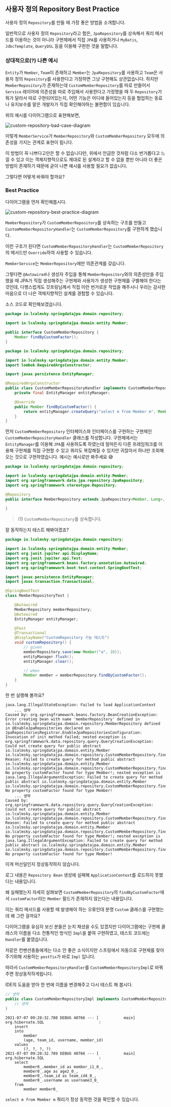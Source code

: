 ## 사용자 정의 Repository Best Practice

사용자 정의 `Repository`를 만들 때 가장 좋은 방법을 소개합니다.

일반적으로 사용자 정의 `Repository`라고 함은, `JpaRepository`를 상속해서 쿼리 메서드를 이용하는 것이 아니라 구현체에서 직접 `JPA`를 사용하거나 `MyBatis`, `JdbcTemplate`, `QueryDSL` 등을 이용해 구현한 것을 말합니다.

### 상대적으로(?) 나쁜 예시

`Entity`가 `Member`, `Team`이 존재하고 `Member`는 `JpaRepository`를 사용하고 `Team`은 사용자 정의 `Repository`를 사용한다고 가정하면 그냥 구현해도 상관없습니다. 하지만 `MemberRepository`가 존재하는데 `CustomMemberRepository`를 따로 만들어서 `Service` 레이어에 의존성을 따로 주입해서 사용한다고 가정했을 때 두 `Repository`가 뭐가 달라서 따로 구현되어있는지, 어떤 기능은 어디에 들어있는지 등을 협업하는 동료나 유지보수를 맡은 개발자가 직접 확인해야하는 불편함이 있습니다.

위의 예시를 다이어그램으로 표현해보면,

![custom-repository-bad-case-diagram](http://www.plantuml.com/plantuml/proxy?src=https://raw.githubusercontent.com/lcalmsky/spring-data-jpa/master/diagram/custom-repository-bad-case.plantuml)

이렇게 `MemberService`가 `MemberRepository`와 `CustomMemberRepository` 모두에 의존성을 가지는 관계로 표현이 됩니다.

이 방법이 꼭 나쁘다고만은 할 수 없습니다만, 위에서 언급한 것처럼 다소 번거롭다고 느낄 수 있고 이는 객체지향적으로도 제대로 된 설계라고 할 수 없을 뿐만 아니라 더 좋은 방법이 존재하기 때문에 굳이 나쁜 예시를 사용할 필요가 없습니다.

그렇다면 어떻게 바꿔야 할까요?

### Best Practice

다이어그램을 먼저 확인해봅시다.

![custom-repository-best-practice-diagram](http://www.plantuml.com/plantuml/proxy?src=https://raw.githubusercontent.com/lcalmsky/spring-data-jpa/master/diagram/custom-repository-best-practice.plantuml)

`MemberRepository`가 `CustomMemberRepository`를 상속하는 구조를 만들고 `CustomMemberRepositoryHandler`는 `CustomMemberRepository`를 구현하게 했습니다.

이런 구조가 된다면 `CustomMemberRepositoryHandler`는 `CustomMemberRepository`의 메서드만 `Override`하여 사용할 수 있습니다.

`MemberService`는 `MemberRepository`에만 의존관계를 갖습니다.

그렇다면 `@Autowired`나 생성자 주입을 통해 `MemberRepository`와의 의존성만을 주입했을 때 JPA가 직접 생성해주는 구현체와 사용자가 생성한 구현체를 구별해야 한다는 것인데, 다행스럽게도 갓프링님께서 직접 이런 번거로운 작업을 해주시니 우리는 감사한 마음으로 더 나은 객체지향적인 설계를 경험할 수 있습니다.

소스 코드로 확인해보겠습니다.

```java
package io.lcalmsky.springdatajpa.domain.repository;

import io.lcalmsky.springdatajpa.domain.entity.Member;

public interface CustomMemberRepository {
    Member findByCustomFactor();
}
```

```java
package io.lcalmsky.springdatajpa.domain.repository;

import io.lcalmsky.springdatajpa.domain.entity.Member;
import lombok.RequiredArgsConstructor;

import javax.persistence.EntityManager;

@RequiredArgsConstructor
public class CustomMemberRepositoryHandler implements CustomMemberRepository {
    private final EntityManager entityManager;

    @Override
    public Member findByCustomFactor() {
        return entityManager.createQuery("select m from Member m", Member.class).getSingleResult();
    }
}
```

먼저 `CustomMemberRepository` 인터페이스와 인터페이스를 구현하는 구현체인 `CustomMemberRepositoryHandler` 클래스를 작성합니다. 구현체에서는 `EntityManager`를 이용해 `JPA`를 사용하도록 하였는데 얼마든지 다른 프레임워크를 이용해 구현체를 직접 구현할 수 있고 쿼리도 복잡해질 수 있지만 귀찮아서 하나만 조회해오는 것으로 구현하였습니다. 예시는 예시로만 봐주세요 :sweat_smile: 

```java
package io.lcalmsky.springdatajpa.domain.repository;

import io.lcalmsky.springdatajpa.domain.entity.Member;
import org.springframework.data.jpa.repository.JpaRepository;
import org.springframework.stereotype.Repository;

@Repository
public interface MemberRepository extends JpaRepository<Member, Long>, CustomMemberRepository { // (1)
    
}
```

> (1) `CustomMemberRepository`를 상속합니다.

잘 동작하는지 테스트 해봐야겠죠?

```java
package io.lcalmsky.springdatajpa.domain.repository;

import io.lcalmsky.springdatajpa.domain.entity.Member;
import org.junit.jupiter.api.DisplayName;
import org.junit.jupiter.api.Test;
import org.springframework.beans.factory.annotation.Autowired;
import org.springframework.boot.test.context.SpringBootTest;

import javax.persistence.EntityManager;
import javax.transaction.Transactional;

@SpringBootTest
class MemberRepositoryTest {

    @Autowired
    MemberRepository memberRepository;
    @Autowired
    EntityManager entityManager;

    @Test
    @Transactional
    @DisplayName("CustomRepository 기능 테스트")
    void customRepository() {
        // given
        memberRepository.save(new Member("a", 10));
        entityManager.flush();
        entityManager.clear();

        // when
        Member member = memberRepository.findByCustomFactor();
    }
}
```

한 번 실행해 볼까요?

```text
java.lang.IllegalStateException: Failed to load ApplicationContext
    ... 생략
Caused by: org.springframework.beans.factory.BeanCreationException: Error creating bean with name 'memberRepository' defined in io.lcalmsky.springdatajpa.domain.repository.MemberRepository defined in @EnableJpaRepositories declared on JpaRepositoriesRegistrar.EnableJpaRepositoriesConfiguration: Invocation of init method failed; nested exception is org.springframework.data.repository.query.QueryCreationException: Could not create query for public abstract io.lcalmsky.springdatajpa.domain.entity.Member io.lcalmsky.springdatajpa.domain.repository.CustomMemberRepository.findByCustomFactor()! Reason: Failed to create query for method public abstract io.lcalmsky.springdatajpa.domain.entity.Member io.lcalmsky.springdatajpa.domain.repository.CustomMemberRepository.findByCustomFactor()! No property customFactor found for type Member!; nested exception is java.lang.IllegalArgumentException: Failed to create query for method public abstract io.lcalmsky.springdatajpa.domain.entity.Member io.lcalmsky.springdatajpa.domain.repository.CustomMemberRepository.findByCustomFactor()! No property customFactor found for type Member!
    ... 생략
Caused by: org.springframework.data.repository.query.QueryCreationException: Could not create query for public abstract io.lcalmsky.springdatajpa.domain.entity.Member io.lcalmsky.springdatajpa.domain.repository.CustomMemberRepository.findByCustomFactor()! Reason: Failed to create query for method public abstract io.lcalmsky.springdatajpa.domain.entity.Member io.lcalmsky.springdatajpa.domain.repository.CustomMemberRepository.findByCustomFactor()! No property customFactor found for type Member!; nested exception is java.lang.IllegalArgumentException: Failed to create query for method public abstract io.lcalmsky.springdatajpa.domain.entity.Member io.lcalmsky.springdatajpa.domain.repository.CustomMemberRepository.findByCustomFactor()! No property customFactor found for type Member!
```

이게 머선일인지 정상동작하지 않습니다.

로그 내용은 `Repository Bean` 생성에 실패해 `ApplicationContext`를 로드하지 못했다는 내용입니다.

왜 실패했는지 자세히 살펴보면 `CustomMemberRepository`의 `findByCustomFactor`에서 `customFactor`라는 `Member` 필드가 존재하지 않는다는 내용입니다.

이는 쿼리 메서드를 사용할 때 발생해야 하는 오류인데 분명 `Custom` 클래스를 구현했는데 왜 그런 걸까요?

다이어그램을 유심히 보신 분들은 눈치 채셨을 수도 있겠지만 다이어그램에는 구현체 클래스의 이름을 다소 전통적인 방식인 `Impl`을 붙여 구현하였고, 테스트 코드에는 `Handler`를 붙였습니다.

저같은 컨벤션충들에게는 다소 안 좋은 소식이지만 스프링에서 자동으로 구현체를 찾아주기위해 사용하는 `postfix`가 바로 `Impl` 입니다.

따라서 `CustomMemberRepositoryHandler`를 `CustomMemberRepositoryImpl`로 바꿔주면 정상동작하게됩니다.

IDE의 도움을 받아 한 번에 이름을 변경해주고 다시 테스트 해 봅시다.

```java
// 생략
public class CustomMemberRepositoryImpl implements CustomMemberRepository { // Handler -> Impl로 변경
    // 생략
}
```

```text
2021-07-07 09:28:32.780 DEBUG 40766 --- [           main] org.hibernate.SQL                        : 
    insert 
    into
        member
        (age, team_id, username, member_id) 
    values
        (?, ?, ?, ?)
2021-07-07 09:28:32.789 DEBUG 40766 --- [           main] org.hibernate.SQL                        : 
    select
        member0_.member_id as member_i1_0_,
        member0_.age as age2_0_,
        member0_.team_id as team_id4_0_,
        member0_.username as username3_0_ 
    from
        member member0_
```

`select m from Member m` 쿼리가 정상 동작한 것을 확인할 수 있습니다.
